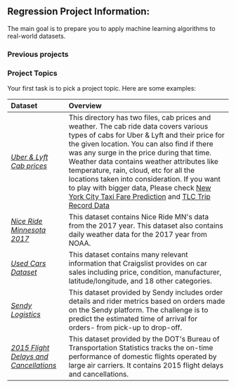 ## Regression Project Information:
The main goal is to prepare you to apply machine learning algorithms to real-world datasets.

### Previous projects

### Project Topics
Your first task is to pick a project topic. Here are some examples:

| **Dataset** | Overview   |  
|:------|:-------|
| *[Uber & Lyft Cab prices](https://www.kaggle.com/ravi72munde/uber-lyft-cab-prices)* | This directory has two files, cab prices and weather. The cab ride data covers various types of cabs for Uber & Lyft and their price for the given location. You can also find if there was any surge in the price during that time. Weather data contains weather attributes like temperature, rain, cloud, etc for all the locations taken into consideration. If you want to play with bigger data, Please check [New York City Taxi Fare Prediction](https://www.kaggle.com/c/new-york-city-taxi-fare-prediction/data) and [TLC Trip Record Data](https://www1.nyc.gov/site/tlc/about/tlc-trip-record-data.page)|
| *[Nice Ride Minnesota 2017](https://www.kaggle.com/brendanhasz/nice-ride-mn-2017)* | This dataset contains Nice Ride MN's data from the 2017 year. This dataset also contains daily weather data for the 2017 year from NOAA. | 
| *[Used Cars Dataset](https://www.kaggle.com/austinreese/craigslist-carstrucks-data)* | This dataset contains many relevant information that Craigslist provides on car sales including price, condition, manufacturer, latitude/longitude, and 18 other categories.|
| *[Sendy Logistics](https://zindi.africa/competitions/sendy-logistics-challenge)* | This dataset provided by Sendy includes order details and rider metrics based on orders made on the Sendy platform. The challenge is to predict the estimated time of arrival for orders- from pick-up to drop-off.|
| *[2015 Flight Delays and Cancellations](https://www.kaggle.com/usdot/flight-delays)* | This dataset provided by the DOT's Bureau of Transportation Statistics tracks the on-time performance of domestic flights operated by large air carriers. It contains 2015 flight delays and cancellations.|

